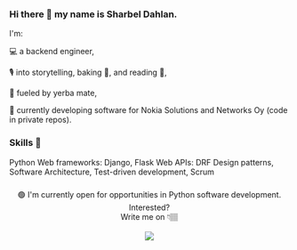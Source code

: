 ### Hi there 👋 my name is Sharbel Dahlan.

I'm:

💻 a backend engineer,

🎙 into storytelling, baking 🍕, and reading 📖,

🧉 fueled by yerba mate,

🌱 currently developing software for Nokia Solutions and Networks Oy (code in private repos).

### Skills 🐍
Python
Web frameworks: Django, Flask
Web APIs: DRF
Design patterns, Software Architecture, Test-driven development, Scrum

###
<div align="center">
🟢 I'm currently open for opportunities in Python software development. Interested?<br>
    Write me on 👇🏽<br><br>
    <a class="button" href="https://www.linkedin.com/in/sharbeldahlan" target="_blank" rel="nofollow noopener">
        <img src="https://img.shields.io/badge/LinkedIn-0077B5?style=for-the-badge&logo=linkedin&logoColor=white" />
    </a>
</div>
